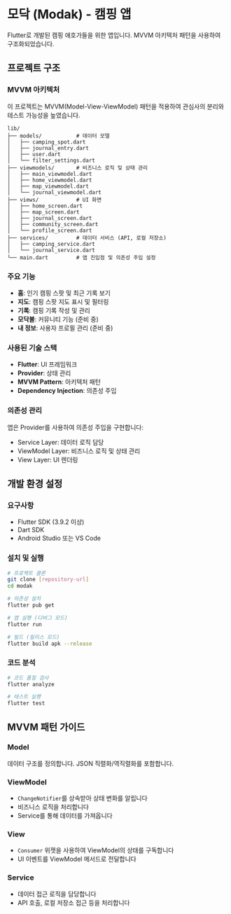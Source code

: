 # 모닥 (Modak) - 캠핑 앱

Flutter로 개발된 캠핑 애호가들을 위한 앱입니다. MVVM 아키텍처 패턴을 사용하여 구조화되었습니다.

## 프로젝트 구조

### MVVM 아키텍처
이 프로젝트는 MVVM(Model-View-ViewModel) 패턴을 적용하여 관심사의 분리와 테스트 가능성을 높였습니다.

```
lib/
├── models/           # 데이터 모델
│   ├── camping_spot.dart
│   ├── journal_entry.dart
│   ├── user.dart
│   └── filter_settings.dart
├── viewmodels/       # 비즈니스 로직 및 상태 관리
│   ├── main_viewmodel.dart
│   ├── home_viewmodel.dart
│   ├── map_viewmodel.dart
│   └── journal_viewmodel.dart
├── views/            # UI 화면
│   ├── home_screen.dart
│   ├── map_screen.dart
│   ├── journal_screen.dart
│   ├── community_screen.dart
│   └── profile_screen.dart
├── services/         # 데이터 서비스 (API, 로컬 저장소)
│   ├── camping_service.dart
│   └── journal_service.dart
└── main.dart         # 앱 진입점 및 의존성 주입 설정
```

### 주요 기능
- **홈**: 인기 캠핑 스팟 및 최근 기록 보기
- **지도**: 캠핑 스팟 지도 표시 및 필터링
- **기록**: 캠핑 기록 작성 및 관리
- **모닥불**: 커뮤니티 기능 (준비 중)
- **내 정보**: 사용자 프로필 관리 (준비 중)

### 사용된 기술 스택
- **Flutter**: UI 프레임워크
- **Provider**: 상태 관리
- **MVVM Pattern**: 아키텍처 패턴
- **Dependency Injection**: 의존성 주입

### 의존성 관리
앱은 Provider를 사용하여 의존성 주입을 구현합니다:
- Service Layer: 데이터 로직 담당
- ViewModel Layer: 비즈니스 로직 및 상태 관리
- View Layer: UI 렌더링

## 개발 환경 설정

### 요구사항
- Flutter SDK (3.9.2 이상)
- Dart SDK
- Android Studio 또는 VS Code

### 설치 및 실행
```bash
# 프로젝트 클론
git clone [repository-url]
cd modak

# 의존성 설치
flutter pub get

# 앱 실행 (디버그 모드)
flutter run

# 빌드 (릴리스 모드)
flutter build apk --release
```

### 코드 분석
```bash
# 코드 품질 검사
flutter analyze

# 테스트 실행
flutter test
```

## MVVM 패턴 가이드

### Model
데이터 구조를 정의합니다. JSON 직렬화/역직렬화를 포함합니다.

### ViewModel
- `ChangeNotifier`를 상속받아 상태 변화를 알립니다
- 비즈니스 로직을 처리합니다
- Service를 통해 데이터를 가져옵니다

### View
- `Consumer` 위젯을 사용하여 ViewModel의 상태를 구독합니다
- UI 이벤트를 ViewModel 메서드로 전달합니다

### Service
- 데이터 접근 로직을 담당합니다
- API 호출, 로컬 저장소 접근 등을 처리합니다
